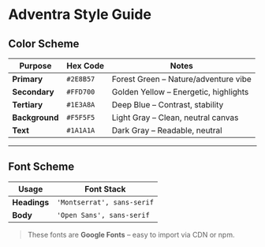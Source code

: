 # Adventra Style Guide

## Color Scheme

| Purpose        | Hex Code  | Notes                                 |
| -------------- | --------- | ------------------------------------- |
| **Primary**    | `#2E8B57` | Forest Green – Nature/adventure vibe  |
| **Secondary**  | `#FFD700` | Golden Yellow – Energetic, highlights |
| **Tertiary**   | `#1E3A8A` | Deep Blue – Contrast, stability       |
| **Background** | `#F5F5F5` | Light Gray – Clean, neutral canvas    |
| **Text**       | `#1A1A1A` | Dark Gray – Readable, neutral         |

---

## Font Scheme

| Usage        | Font Stack                 |
| ------------ | -------------------------- |
| **Headings** | `'Montserrat', sans-serif` |
| **Body**     | `'Open Sans', sans-serif`  |

> These fonts are **Google Fonts** – easy to import via CDN or npm.
